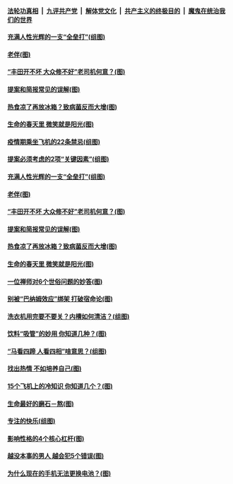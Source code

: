 

####  [法轮功真相](../../../../basic/blob/master/README.md?t=04151601) &nbsp;|&nbsp; [九评共产党](../../../../9ping.md/blob/master/README.md?t=04151601) &nbsp;|&nbsp; [解体党文化](../../../../jtdwh.md/blob/master/README.md?t=04151601)  &nbsp;|&nbsp; [共产主义的终极目的](../../../../gczydzjmd.md/blob/master/README.md?t=04151601) &nbsp;|&nbsp; [魔鬼在统治我们的世界](../../../../mgztzwmdsj.md/blob/master/README.md?t=04151601) 

#### [充满人性光辉的一支“全垒打”(组图)](../pages/p8/968361.md?t=04151601) 

#### [老伴(图)](../pages/p8/967954.md?t=04151601) 

#### [“丰田开不坏 大众修不好”老司机何意？(图)](../pages/p8/968633.md?t=04151601) 

#### [提案和简报常见的误解(图)](../pages/p8/968618.md?t=04151601) 

#### [热食凉了再放冰箱？致病菌反而大增(图)](../pages/p8/968583.md?t=04151601) 

#### [生命的春天里 微笑就是阳光(图)](../pages/p8/968158.md?t=04151601) 

#### [疫情期乘坐飞机的22条禁忌(组图)](../pages/p8/968598.md?t=04151601) 

#### [提案必须考虑的2项“关键因素”(组图)](../pages/p8/968735.md?t=04151601) 

#### [充满人性光辉的一支“全垒打”(组图)](../pages/p8/968361.md?t=04151601) 

#### [老伴(图)](../pages/p8/967954.md?t=04151601) 

#### [“丰田开不坏 大众修不好”老司机何意？(图)](../pages/p8/968633.md?t=04151601) 

#### [提案和简报常见的误解(图)](../pages/p8/968618.md?t=04151601) 

#### [热食凉了再放冰箱？致病菌反而大增(图)](../pages/p8/968583.md?t=04151601) 

#### [生命的春天里 微笑就是阳光(图)](../pages/p8/968158.md?t=04151601) 

#### [一位禅师对6个世俗问题的妙答(图)](../pages/p8/967960.md?t=04151601) 

#### [别被“巴纳姆效应”绑架 打破宿命论(图)](../pages/p8/968513.md?t=04151601) 

#### [洗衣机用完要不要关？内槽如何清洁？(组图)](../pages/p8/968140.md?t=04151601) 

#### [饮料“吸管”的妙用 你知道几种？(图)](../pages/p8/968415.md?t=04151601) 

#### [“马看四蹄 人看四相”啥意思？(组图)](../pages/p8/968423.md?t=04151601) 

#### [找出热情 不如培养自己(图)](../pages/p8/968420.md?t=04151601) 

#### [15个飞机上的冷知识 你知道几个？(图)](../pages/p8/968138.md?t=04151601) 

#### [生命最好的磨石－熬(图)](../pages/p8/968154.md?t=04151601) 

#### [专注的快乐(组图)](../pages/p8/968326.md?t=04151601) 

#### [影响性格的4个核心杠杆(图)](../pages/p8/968323.md?t=04151601) 

#### [越没本事的男人 越会犯5个错误(图)](../pages/p8/967963.md?t=04151601) 

#### [为什么现在的手机无法更换电池？(图)](../pages/p8/968283.md?t=04151601) 

